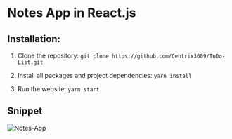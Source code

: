 # Notes App in React.js

## Installation:
1. Clone the repository: `git clone https://github.com/Centrix3009/ToDo-List.git`
   
2. Install all packages and project dependencies: `yarn install`
   
3. Run the website: `yarn start`

## Snippet   
![Notes-App](https://github.com/user-attachments/assets/c0b371bf-2340-4cca-9da4-cbbc846f7e63)
